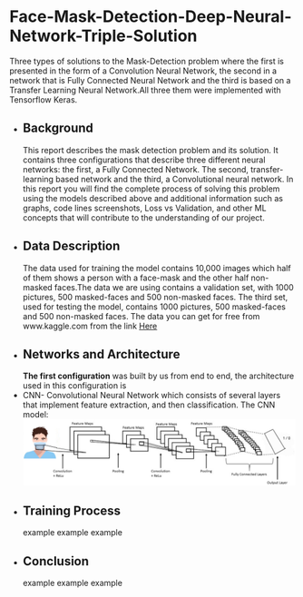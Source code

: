 # Face-Mask-Detection-Deep-Neural-Network-Triple-Solution
Three types of solutions to the Mask-Detection problem where the first is presented in the form of a Convolution Neural Network, the second in a network that is Fully Connected Neural Network and the third is based on a Transfer Learning Neural Network.All three them were implemented with Tensorflow Keras.

<ul>
  <li>
    <h2>Background</h2>
    This report describes the mask detection problem and its solution. It contains three configurations that describe three different neural networks: the first, a Fully Connected Network. The second, transfer-learning based network and the third, a Convolutional neural network. 
In this report you will find the complete process of solving this problem using the models described above and additional information such as graphs, code lines screenshots, Loss vs Validation, and other ML concepts that will contribute to the understanding of our project.

  </li>
  
  <li>
    <h2>Data Description</h2>
    The data used for training the model contains 10,000 images which half of them shows a person with a face-mask and the other half non-masked faces.The data we are using contains a validation set, with 1000 pictures, 500 masked-faces and 500 non-masked faces.
The third set, used for testing the model, contains 1000 pictures, 500 masked-faces and 500 non-masked faces.
The data you can get for free from www.kaggle.com from the link <a href="https://www.kaggle.com/ashishjangra27/face-mask-12k-images-dataset
">Here</a>
  </li>
  
   <li>
    <h2>Networks and Architecture</h2>
    <b>The first configuration</b> was built by us from end to end, the architecture used in this configuration is <li>CNN- Convolutional Neural Network which consists of several layers that implement feature extraction, and then classification.
The CNN model:<img src="Images/CNN_model2.jpg" width="1000px">
  </li>
  
   <li>
    <h2>Training Process</h2>
    example example example
  </li>
  
   <li>
    <h2>Conclusion</h2>
    example example example
  </li>
</ul>

